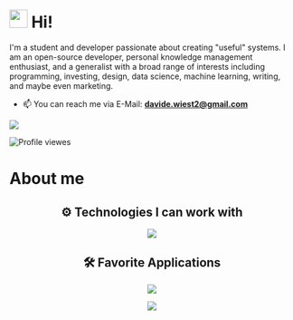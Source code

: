 # <img style="height: 2rem; width: 2rem;" src="https://raw.githubusercontent.com/blackcater/blackcater/main/images/Hi.gif" /> Hi!
I'm a student and developer passionate about creating "useful" systems. I am an open-source developer, personal knowledge management enthusiast, and a generalist with a broad range of interests including programming, investing, design, data science, machine learning, writing, and maybe even marketing. 

- 📫 You can reach me via E-Mail: **[davide.wiest2@gmail.com](mailto:davide.wiest2@gmail.com)**

<a href="https://davidewiest.medium.com">
    <img src="https://img.shields.io/badge/Medium-12100E?style=for-the-badge&logo=medium&logoColor=white" />
</a>

![Profile viewes](https://komarev.com/ghpvc/?username=DavideWiest&color=blue)

# About me

<div>
    <h2 align="center"> ⚙️ Technologies I can work with </h2>
    <p align="center">
    <img src="https://skillicons.dev/icons?i=py,cs,javascript,html,css,github,git,django,mongodb,pytorch,tailwindcss,php,latex,mysql&theme=dark&perline=7" />
    </p>
</div>
<div>
    <h2 align="center"> 🛠️ Favorite Applications </h2>
    <p align="center">
    <img src="https://skillicons.dev/icons?i=obsidian,vscode,visualstudio,gmail,stackoverflow,windows,latex,md&theme=dark&perline=6" />
    </p>
</div>
<!-- 
<div>
    <h2 align="center"> 🌱 I'm learning / will learn</h2>
    <p align="center">
        
    </p>
</div>
-->

<p align="center">
   <!--  <img src="https://github-readme-stats.vercel.app/api?username=DavideWiest&show_icons=true&hide_border=true&theme=gotham" alt="Davide Wiest" /> -->
    <img src="https://github-readme-stats.vercel.app/api/top-langs/?username=DavideWiest&hide=css,scss&theme=gotham&hide_border=true&layout=compact"></p>

<!--
<details>
<summary>
-->
